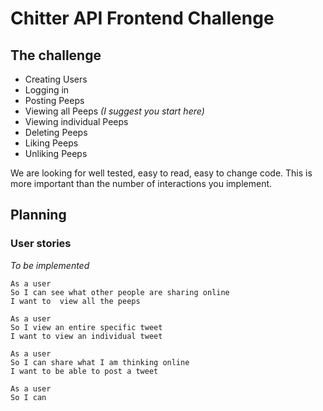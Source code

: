 # Chitter API Frontend Challenge

## The challenge

* Creating Users
* Logging in
* Posting Peeps
* Viewing all Peeps *(I suggest you start here)*
* Viewing individual Peeps
* Deleting Peeps
* Liking Peeps
* Unliking Peeps

We are looking for well tested, easy to read, easy to change code. This is more important than the number of interactions you implement.

## Planning 

### User stories

*To be implemented*

```
As a user
So I can see what other people are sharing online
I want to  view all the peeps

As a user
So I view an entire specific tweet
I want to view an individual tweet

As a user
So I can share what I am thinking online
I want to be able to post a tweet

As a user
So I can 
```








